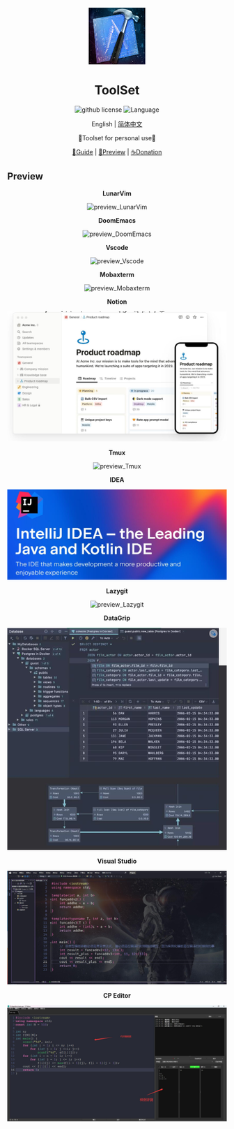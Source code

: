 <p align="center">
    <img src="./src/logo.jpg" style="width: 130px; height: 130px;">
</p>

<h1 align="center">ToolSet</h1>

<div align="center">

![github license](https://img.shields.io/github/license/theRunCom/ToolSet)
![Language](https://img.shields.io/badge/language-markdown-brightgreen)


English | [简体中文](README_ZH.md)

🔧Toolset for personal use🔧

[📝Guide](https://github.com/theRunCom/ToolSet/wiki/Guide) |
[🔭Preview](#Preview) |
[☕Donation](#Donation)
</div>

## Preview

<div align="center">

**LunarVim**

![preview_LunarVim](src/LunarVim.jpg)

**DoomEmacs**

![preview_DoomEmacs](src/DoomEmacs.jpg)

**Vscode**

![preview_Vscode](src/Vscode.jpg)

**Mobaxterm**

![preview_Mobaxterm](src/Mobaxterm.jpg)

**Notion**

![preview_Notion](src/Notion.jpg)

**Tmux**

![preview_Tmux](src/Tmux.jpg)

**IDEA**

![preview_IDEA](src/IDEA.jpg)

**Lazygit**

![preview_Lazygit](src/Lazygit.jpg)

**DataGrip**

![preview_DataGrip](src/DataGrip.jpg)

**Visual Studio**

![preview_Visual Studio](src/Vs.jpg)

**CP Editor**

![preview_CP Editor](src/Cp.jpg)

</div>